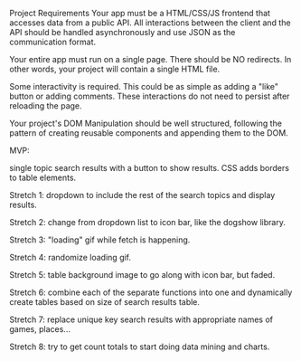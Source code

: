 Project Requirements
Your app must be a HTML/CSS/JS frontend that accesses data from a public API. All interactions between the client and the API should be handled asynchronously and use JSON as the communication format.

Your entire app must run on a single page. There should be NO redirects. In other words, your project will contain a single HTML file.

Some interactivity is required. This could be as simple as adding a "like" button or adding comments. These interactions do not need to persist after reloading the page.

Your project's DOM Manipulation should be well structured, following the pattern of creating reusable components and appending them to the DOM.

MVP:

single topic search results with a button to show results.  CSS adds borders to table elements.

Stretch 1:
dropdown to include the rest of the search topics and display results.

Stretch 2:
change from dropdown list to icon bar, like the dogshow library.

Stretch 3:
"loading" gif while fetch is happening.

Stretch 4:
randomize loading gif.

Stretch 5:
table background image to go along with icon bar, but faded.

Stretch 6:
combine each of the separate functions into one and dynamically create tables based on size of search results table.

Stretch 7:
replace unique key search results with appropriate names of games, places...

Stretch 8:
try to get count totals to start doing data mining and charts.